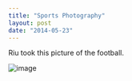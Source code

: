 ```yaml
---
title: "Sports Photography"
layout: post
date: "2014-05-23"
---
```


Riu took this picture of the football.

![image](images/tumblr_inline_n5vmlgCzU41qlj3bd.jpg)
